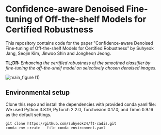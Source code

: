 # Confidence-aware Denoised Fine-tuning of Off-the-shelf Models for Certified Robustness

This repository contains code for the paper "Confidence-aware Denoised Fine-tuning of Off-the-shelf Models for Certified Robustness" by Suhyeok Jang, Seojin Kim, Jinwoo Shin and Jongheon Jeong.

<b>TL;DR:</b>  *Enhancing the certified robustness of the smoothed classifier by fine-tuning the off-the-shelf model on selectively chosen denoised images.* 

![main_figure (1)](https://github.com/user-attachments/assets/885eda34-ad32-40d4-a251-ac3d8bb4ff62)

## Environmental setup
Clone this repo and install the dependencies with provided conda yaml file:
We used Python 3.8.19, PyTorch 2.2.0, Torchvision 0.17.0, and Timm 0.9.16 as the default settings.
```
git clone https://github.com/suhyeok24/ft-cadis.git
conda env create --file conda-environment.yaml
```